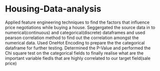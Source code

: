 # Housing-Data-analysis
Applied feature engineering techniques to find the factors that influence price negotiations
while buying a house. 
Seggergated the source data in to numerical(continuous) and categorical(discrete) dataframes and used pearson correlation method to find out the correlation amongst the numerical data.
Used OneHot Encoding to prepare the the categorical dataframe for further testing.
Determined the P-Value and performed the Chi square test on the categorical fields to finally realise what are the important variable fiedls that are highly correlated to our target field(sale price)
